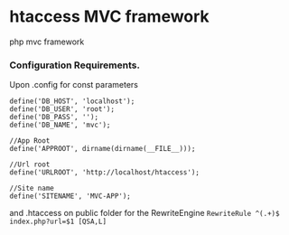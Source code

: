 # htaccess MVC framework

php mvc framework

### Configuration Requirements.

Upon .config for const parameters

```//Database params
define('DB_HOST', 'localhost');
define('DB_USER', 'root');
define('DB_PASS', '');
define('DB_NAME', 'mvc');

//App Root
define('APPROOT', dirname(dirname(__FILE__)));

//Url root
define('URLROOT', 'http://localhost/htaccess');

//Site name
define('SITENAME', 'MVC-APP');

```

and .htaccess on public folder for the RewriteEngine `RewriteRule ^(.+)$ index.php?url=$1 [QSA,L]`
